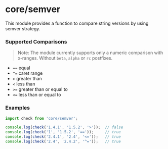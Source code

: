 # core/semver

This module provides a function to compare string versions by using semver strategy.

### Supported Comparisons

> Note:
> The module currently supports only a numeric comparison with x-ranges. Without `beta`, `alpha` or `rc` postfixes.

- `==` equal
- `^=` caret range
- `>` greater than
- `<` less than
- `>=` greater than or equal to
- `<=` less than or equal to

### Examples

```js
import check from 'core/semver';

console.log(check('1.4.1', '1.5.2', '>'));  // false
console.log(check('1', '1.5.2', '=='));     // true
console.log(check('2.4.1', '2.4', '<='));   // true
console.log(check('2.4', '2.4.2', '^='));   // true
```
